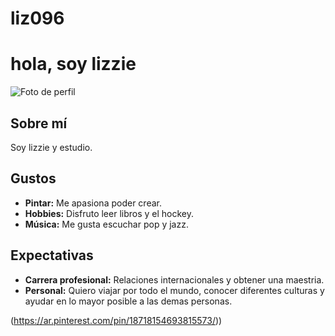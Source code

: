 # liz096
# hola, soy lizzie 

![Foto de perfil](https://i.pinimg.com/564x/bc/0f/7a/bc0f7a40df1f50916676a5355d837aa2.jpg)

## Sobre mí
Soy lizzie y estudio.

## Gustos
- **Pintar:** Me apasiona poder crear.
- **Hobbies:** Disfruto leer libros y el hockey.
- **Música:** Me gusta escuchar pop y jazz.

## Expectativas
- **Carrera profesional:** Relaciones internacionales y obtener una maestria.
- **Personal:** Quiero viajar por todo el mundo, conocer diferentes culturas y ayudar en lo mayor posible a las demas personas.

(https://ar.pinterest.com/pin/18718154693815573/))

